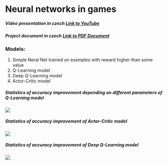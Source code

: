 

# Neural networks in games


##### Video presentation in czech [Link to YouTube](https://youtu.be/YTSBJUGzinw)


##### Project document in czech [Link to PDF Document](https://supercoolserver.azurewebsites.net/assets/SOC_anikin.pdf)

### Models:
1. Simple Neral Net trained on examples with reward higher than some value
2. Q-Learning model
3. Deep Q-Learning model
4. Actor-Critic model

##### Statistics of accuracy improvement depending on different parameters of Q-Learning model
![](https://supercoolserver.azurewebsites.net/assets/img/games_stats.jpg)

##### Statistics of accuracy improvement of Actor-Critic model
![](https://supercoolserver.azurewebsites.net/assets/img/games_stats_2.jpg)

##### Statistics of accuracy improvement of Deep Q-Learning model
![](https://supercoolserver.azurewebsites.net/assets/img/games_stats_dqn.jpg)
